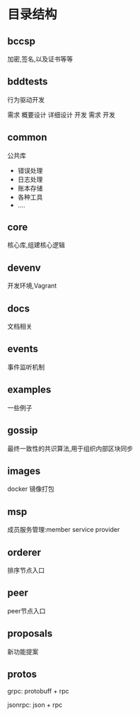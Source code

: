 # 目录结构
## bccsp

加密,签名,以及证书等等

## bddtests

行为驱动开发

需求 概要设计 详细设计 开发
需求 开发

## common

公共库

* 错误处理
* 日志处理
* 账本存储
* 各种工具
* ....

## core

核心库,组建核心逻辑

## devenv

开发环境,Vagrant

## docs

文档相关

## events

事件监听机制

##  examples

一些例子

## gossip

最终一致性的共识算法,用于组织内部区块同步

## images

docker 镜像打包

## msp

成员服务管理:member service provider

## orderer

排序节点入口

## peer

peer节点入口

## proposals

新功能提案

## protos

grpc: protobuff + rpc

jsonrpc: json + rpc